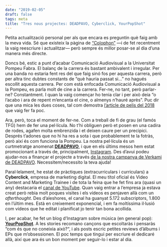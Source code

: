 ```yaml
---
date: "2019-02-05"
draft: false
tags: meta
title: "Tres nous projectes: DEADPAVO, Cyberclick, YourPopShot"
---
```


Petita actualització personal per als que encara es preguntin què faig amb la meva vida. Sé que existeix la pàgina de [“Colophon”](https://enricllonch.com/about/) —i de fet recentment la vaig reescriure i actualitzar— però sempre és millor posar-se al dia d’una manera més directe.

Doncs bé, estic a punt d’acabar Comunicació Audiovisual a la Universitat Pompeu Fabra. El balanç de la carrera és bastant ambivalent i irregular. Per una banda no estaria fent res del que faig sinó fos per aquesta carrera, però per altra tinc dubtes constants de “què hauria passat si…” no hagués escollit aquesta carrera. Per com està enfocada Comunicació Audiovisual a la Pompeu, es parla molt de cine a la carrera. Fer-ne, no tant, però parlar-ne? Constantment. I quan la vaig començar ho tenia clar i per això deia “o l’acabo i ara de repent m’encanta el cine, o almenys n’hauré après”. Puc dir que una mica les dues coses, tal com demostra [l’article de pelis del 2018](https://enricllonch.com/blog/pelicules-2018/) que vaig fer fa poc.

Ara, però, toca el moment de fer-ne. Com a treball de fi de grau (el famós TFG) hem de fer una pel·lícula. No t’hi obliguen però et posen en una cadira de rodes, agafen molta embrenzida i et deixen caure per un precipici. Després t’adones que no hi ha res a sota i que probablement te la fotràs, però així és com funciona la Pompeu. La nostra pel·lícula és un curtmetratge anomenat [**DEADPAVO**](http://www.deadpavo.com), i que en els últims mesos hem estat promocionant a través de, principalment, [Instagram](https://instagram.com/deadpavo). Des d’avui podeu ajudar-nos a finançar el projecte a través [de la nostra campanya de Verkami de DEADPAVO](https://www.verkami.com/projects/22771-deadpavo). Necessitem/necessito la teva ajuda!

Paral·lelament, he estat de pràctiques (extracurriculars i curriculars) a **Cyberclick**, empresa de marketing digital. El meu títol oficial és Video Content and Marketing Trainee i de tota la feina que he fet fins ara (quasi un any) destacaria el [canal de YouTube](https://youtube.com/cyberclicknet). Quan vaig entrar a l’empresa ja estava creat però rebia molt poques visites i els vídeos es penjaven allà com un *afterthought*. Des d’aleshores, el canal ha guanyat 5.172 subscriptors, 1.800 en l’últim mes. Està en creixement exponencial, i em fa moltíssima il·lusió com vídeos que he editat i planificat jo tenir tan bona acollida.

I, per acabar, he fet un blog d’Instagram sobre música (en general pop): [**YourPopShot**](https://instagram.com/yourpopshot). A les stories recomano cançons que escoltaràs i pensaràs “com és que no coneixia això?“, i als posts escric petites reviews d’àlbums i EPs que m’obsessionen. El poc temps que tingui per escriure el dedicaré allà, així que ara és un bon moment per seguir-lo i estar al dia.
